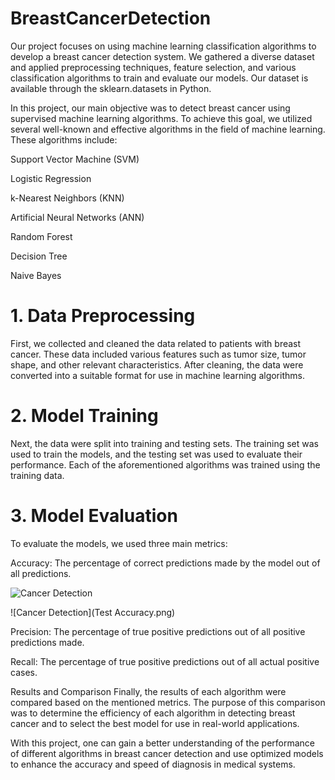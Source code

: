 # BreastCancerDetection
Our project focuses on using machine learning classification algorithms to develop a breast cancer detection system. We gathered a diverse dataset and applied preprocessing techniques, feature selection, and various classification algorithms to train and evaluate our models. Our dataset is available through the sklearn.datasets in Python.

In this project, our main objective was to detect breast cancer using supervised machine learning algorithms. To achieve this goal, we utilized several well-known and effective algorithms in the field of machine learning. These algorithms include:

Support Vector Machine (SVM)

Logistic Regression

k-Nearest Neighbors (KNN)

Artificial Neural Networks (ANN)

Random Forest

Decision Tree

Naive Bayes


# 1. Data Preprocessing
First, we collected and cleaned the data related to patients with breast cancer. These data included various features such as tumor size, tumor shape, and other relevant characteristics. After cleaning, the data were converted into a suitable format for use in machine learning algorithms.

# 2. Model Training
Next, the data were split into training and testing sets. The training set was used to train the models, and the testing set was used to evaluate their performance. Each of the aforementioned algorithms was trained using the training data.

# 3. Model Evaluation
To evaluate the models, we used three main metrics:

Accuracy: The percentage of correct predictions made by the model out of all predictions.

![Cancer Detection](https://github.com/MohammadMardi/BreastCancerDetection/blob/main/Test%20Accuracy.png)

![Cancer Detection](Test Accuracy.png)

Precision: The percentage of true positive predictions out of all positive predictions made.

Recall: The percentage of true positive predictions out of all actual positive cases.

Results and Comparison
Finally, the results of each algorithm were compared based on the mentioned metrics. The purpose of this comparison was to determine the efficiency of each algorithm in detecting breast cancer and to select the best model for use in real-world applications.

With this project, one can gain a better understanding of the performance of different algorithms in breast cancer detection and use optimized models to enhance the accuracy and speed of diagnosis in medical systems.


